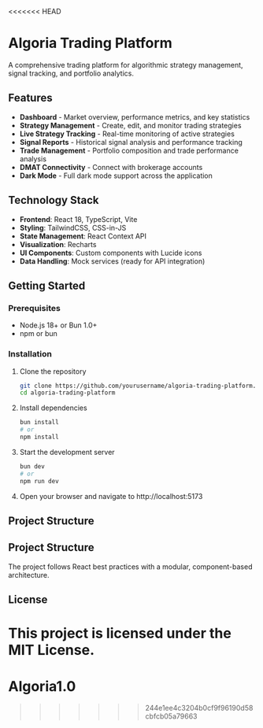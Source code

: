 <<<<<<< HEAD
# Algoria Trading Platform

A comprehensive trading platform for algorithmic strategy management, signal tracking, and portfolio analytics.

## Features

- **Dashboard** - Market overview, performance metrics, and key statistics
- **Strategy Management** - Create, edit, and monitor trading strategies
- **Live Strategy Tracking** - Real-time monitoring of active strategies
- **Signal Reports** - Historical signal analysis and performance tracking
- **Trade Management** - Portfolio composition and trade performance analysis
- **DMAT Connectivity** - Connect with brokerage accounts
- **Dark Mode** - Full dark mode support across the application

## Technology Stack

- **Frontend**: React 18, TypeScript, Vite
- **Styling**: TailwindCSS, CSS-in-JS
- **State Management**: React Context API
- **Visualization**: Recharts
- **UI Components**: Custom components with Lucide icons
- **Data Handling**: Mock services (ready for API integration)

## Getting Started

### Prerequisites

- Node.js 18+ or Bun 1.0+
- npm or bun

### Installation

1. Clone the repository
   ```bash
   git clone https://github.com/yourusername/algoria-trading-platform.git
   cd algoria-trading-platform
   ```

2. Install dependencies
   ```bash
   bun install
   # or
   npm install
   ```

3. Start the development server
   ```bash
   bun dev
   # or
   npm run dev
   ```

4. Open your browser and navigate to http://localhost:5173

## Project Structure

## Project Structure

The project follows React best practices with a modular, component-based architecture.

## License

This project is licensed under the MIT License.
=======
# Algoria1.0
>>>>>>> 244e1ee4c3204b0cf9f96190d58cbfcb05a79663
